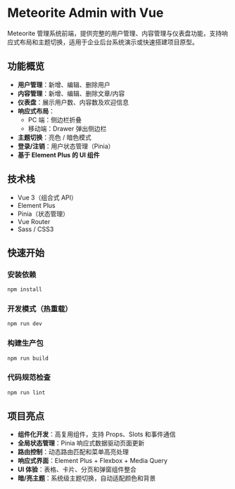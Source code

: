 # Meteorite Admin with Vue

Meteorite 管理系统前端，提供完整的用户管理、内容管理与仪表盘功能，支持响应式布局和主题切换，适用于企业后台系统演示或快速搭建项目原型。

## 功能概览

- **用户管理**：新增、编辑、删除用户
- **内容管理**：新增、编辑、删除文章/内容
- **仪表盘**：展示用户数、内容数及欢迎信息
- **响应式布局**：
  - PC 端：侧边栏折叠
  - 移动端：Drawer 弹出侧边栏
- **主题切换**：亮色 / 暗色模式
- **登录/注销**：用户状态管理（Pinia）
- **基于 Element Plus 的 UI 组件**

## 技术栈

- Vue 3（组合式 API）
- Element Plus
- Pinia（状态管理）
- Vue Router
- Sass / CSS3

## 快速开始

### 安装依赖

```sh
npm install
```

### 开发模式（热重载）

```sh
npm run dev
```

### 构建生产包

```sh
npm run build
```

### 代码规范检查

```sh
npm run lint
```

## 项目亮点

- **组件化开发**：高复用组件，支持 Props、Slots 和事件通信
- **全局状态管理**：Pinia 响应式数据驱动页面更新
- **路由控制**：动态路由匹配和菜单高亮处理
- **响应式界面**：Element Plus + Flexbox + Media Query
- **UI 体验**：表格、卡片、分页和弹窗组件整合
- **暗/亮主题**：系统级主题切换，自动适配颜色和背景
